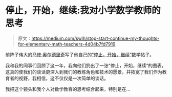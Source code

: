 # 停止，开始，继续:我对小学数学教师的思考

> 原文：<https://medium.com/swlh/stop-start-continue-my-thoughts-for-elementary-math-teachers-4d04b7fd7919>

前阵子伟大的[马修·奥尔德里奇](https://twitter.com/MatthewOldridge)写了他自己的[“停止，开始，继续”](/q-e-d/qed-squad-goals-stop-start-and-continue-for-mathematics-education-3a657b2bcef6)数学帖子。

我和我的同事们回顾了这一年，我向他们扔出了一张“停止，开始，继续”的图表，这真的使我们的谈话更深入到我们的教练角色和技术的愿景，并拓宽了我们作为教育者的视野，我相信，这不仅仅是一次简单的谈话。

我把这个镜头和我个人对数学教育的思考结合起来，特别是在…